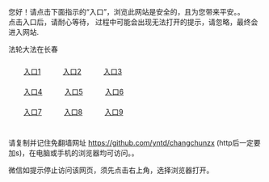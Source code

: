 您好！请点击下面指示的“入口”，浏览此网站是安全的，且为您带来平安。。 <br/>
点击入口后，请耐心等待， 过程中可能会出现无法打开的提示，请忽略，最终会进入网站. </br>

法轮大法在长春<br/>
<div style="padding:10px"><a style="margin:20px" target="_blank" href="https://d1xx4gzeawaxkw.cloudfront.net/2Qpsp?ukxunenz" id="ccLink1" rel="nofollow">入口1</a> <a target="_blank" style="margin:20px" href="https://d1pgc07u29qw0f.cloudfront.net/2Qpsp?vcfbkw" id="ccLink2" rel="nofollow">入口2</a> <a style="margin:20px" target="_blank" href="https://d1k2w2os4a51i7.cloudfront.net/2Qpsp?bbwset" id="ccLink3" rel="nofollow">入口3</a></div>

<div style="padding:10px" ><a style="margin:20px" target="_blank" href="https://d1xx4gzeawaxkw.cloudfront.net/2Qpsp?ukxunenz" id="ccLink4" rel="nofollow">入口4</a> <a style="margin:20px" href="https://d1pgc07u29qw0f.cloudfront.net/2Qpsp?vcfbkw" target="_blank" id="ccLink5" rel="nofollow">入口5</a> <a style="margin:20px" href="https://d1k2w2os4a51i7.cloudfront.net/2Qpsp?bbwset" target="_blank" id="ccLink6" rel="nofollow">入口6</a></div>

<div style="padding:10px"><a style="margin:20px" target="_blank" href="https://d1xx4gzeawaxkw.cloudfront.net/2Qpsp?ukxunenz" id="ccLink7" rel="nofollow">入口7</a> <a style="margin:20px" href="https://d1pgc07u29qw0f.cloudfront.net/2Qpsp?vcfbkw" target="_blank" id="ccLink8" rel="nofollow">入口8</a> <a style="margin:20px" target="_blank" href="https://d1k2w2os4a51i7.cloudfront.net/2Qpsp?bbwset" id="ccLink9" rel="nofollow">入口9</a></div>

<br/>



请复制并记住免翻墙网址 https://github.com/yntd/changchunzx (http后一定要加s)，在电脑或手机的浏览器均可访问。。<br/>

微信如提示停止访问该网页，须先点击右上角，选择浏览器打开。
